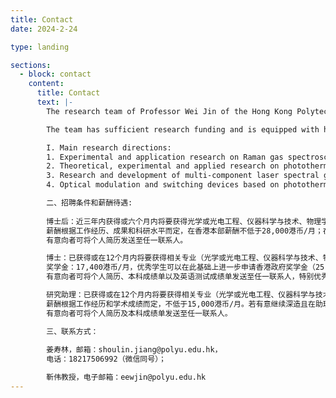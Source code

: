 ```yaml
---
title: Contact
date: 2024-2-24

type: landing

sections:
  - block: contact
    content:
      title: Contact
      text: |-
        The research team of Professor Wei Jin of the Hong Kong Polytechnic University (PolyU) focuses on the research frontier of micro-nano structure fiber photonics, actively explores its application in precision measurement instruments, photonic sensing and other fields, and has made outstanding research achievements in the above fields. He has recently published several papers in top professional journals such as Nature Communications and Optica. His PhD students have won many outstanding paper awards in high-level International conferences such as the International Conference on Optical Fiber Sensors (OFS).

        The team has sufficient research funding and is equipped with high-level experimental platforms and advanced equipment in PolyU headquarters and Polyu Shenzhen Research Institute. At present, it undertakes many scientific research projects, such as the basic Research Program funded by the Hong Kong Government, the development of National major scientific instruments, the National Key Research and Development Program, and the Guangdong-Hong Kong Team Joint Research and Development Program. In the near future, we plan to recruit more postdocs, PHDS and research assistants.

        I. Main research directions:
        1. Experimental and application research on Raman gas spectroscopy of hollow core and micro/nano fiber
        2. Theoretical, experimental and applied research on photothermal and photoacoustic spectroscopy of microstructured optical fibers
        3. Research and development of multi-component laser spectral gas analysis instrument based on micro-nano structure fiber
        4. Optical modulation and switching devices based on photothermal effect and Raman effect

        二、招聘条件和薪酬待遇:
        
        博士后：近三年内获得或六个月内将要获得光学或光电工程、仪器科学与技术、物理学、电子科学与技术、信息与通信工程等相关专业的博士学位，具备较高的学术水平和较强的科研能力。
        薪酬根据工作经历、成果和科研水平而定，在香港本部薪酬不低于28,000港币/月；在深圳研究院税后年薪不低于30万人民币（含深圳市博士后生活补贴），支持申请中国博士后基金、国家基金委及地方性科研项目。
        有意向者可将个人简历发送至任一联系人。

        博士：已获得或在12个月内将要获得相关专业（光学或光电工程、仪器科学与技术、物理学、电子科学与技术、信息与通信工程等）的硕士或学士学位的优秀学生；托福成绩不低于 80或雅思不低于 6.5。
        奖学金：17,400港币/月，优秀学生可以在此基础上进一步申请香港政府奖学金（25,800港币/月）。
        有意向者可将个人简历、本科成绩单以及英语测试成绩单发送至任一联系人，特别优秀者英语成绩可在发放正式入学offer前提交。

        研究助理：已获得或在12个月内将要获得相关专业（光学或光电工程、仪器科学与技术、物理学、电子科学与技术、信息与通信工程等）的硕士或学士学位的优秀学生。
        薪酬根据工作经历和学术成绩而定，不低于15,000港币/月。若有意继续深造且在助理研究期间通过托福或雅思考试，支持申请攻读博士学位。
        有意向者可将个人简历及本科成绩单发送至任一联系人。

        三、联系方式：
        
        姜寿林，邮箱：shoulin.jiang@polyu.edu.hk，
        电话：18217506992（微信同号）；

        靳伟教授，电子邮箱：eewjin@polyu.edu.hk
---
```

